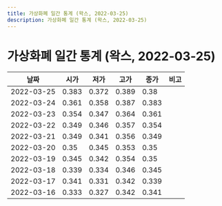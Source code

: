 ```yaml
---
title: 가상화폐 일간 통계 (왁스, 2022-03-25)
description: 가상화폐 일간 통계 (왁스, 2022-03-25)
---
```


가상화폐 일간 통계 (왁스, 2022-03-25)
===

|날짜|시가|저가|고가|종가|비고|
|--|--|--|--|--|--|
|2022-03-25|0.383|0.372|0.389|0.38|    |
|2022-03-24|0.361|0.358|0.387|0.383|    |
|2022-03-23|0.354|0.347|0.364|0.361|    |
|2022-03-22|0.349|0.346|0.357|0.354|    |
|2022-03-21|0.349|0.341|0.356|0.349|    |
|2022-03-20|0.35|0.345|0.353|0.35|    |
|2022-03-19|0.345|0.342|0.354|0.35|    |
|2022-03-18|0.339|0.334|0.346|0.345|    |
|2022-03-17|0.341|0.331|0.342|0.339|    |
|2022-03-16|0.333|0.327|0.342|0.341|    |
